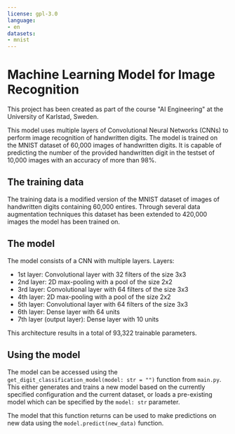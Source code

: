 ```yaml
---
license: gpl-3.0
language:
- en
datasets:
- mnist
---
```


# Machine Learning Model for Image Recognition

This project has been created as part of the course "AI Engineering" at the University of Karlstad, Sweden.

This model uses multiple layers of Convolutional Neural Networks (CNNs) to perform image recognition of handwritten digits. The model is trained on the MNIST dataset of 60,000 images of handwritten digits. It is capable of predicting the number of the provided handwritten digit in the testset of 10,000 images with an accuracy of more than 98%.

## The training data

The training data is a modified version of the MNIST dataset of images of handwritten digits containing 60,000 entires. Through several data augmentation techniques this dataset has been extended to 420,000 images the model has been trained on.

## The model

The model consists of a CNN with multiple layers. Layers:
- 1st layer: Convolutional layer with 32 filters of the size 3x3
- 2nd layer: 2D max-pooling with a pool of the size 2x2
- 3rd layer: Convolutional layer with 64 filters of the size 3x3
- 4th layer: 2D max-pooling with a pool of the size 2x2
- 5th layer: Convolutional layer with 64 filters of the size 3x3
- 6th layer: Dense layer with 64 units
- 7th layer (output layer): Dense layer with 10 units

This architecture results in a total of 93,322 trainable parameters.

## Using the model

The model can be accessed using the `get_digit_classification_model(model: str = "")` function from `main.py`. This either generates and trains a new model based on the currently specified configuration and the current dataset, or loads a pre-existing model which can be specified by the `model: str` parameter.

The model that this function returns can be used to make predictions on new data using the `model.predict(new_data)` function.
